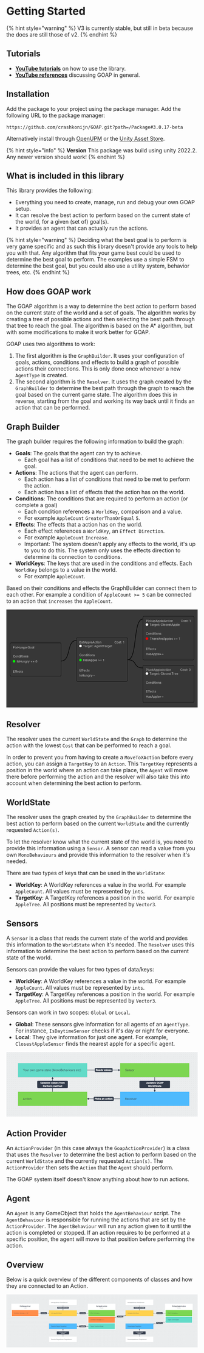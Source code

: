 # Getting Started

{% hint style="warning" %}
V3 is currently stable, but still in beta because the docs are still those of v2.
{% endhint %}

## Tutorials

* [**YouTube tutorials**](https://www.youtube.com/playlist?list=PLZWmMt\_TbeYeatHa9hntDPu4zGEBAFffn) on how to use the library.
* [**YouTube references**](https://www.youtube.com/playlist?list=PLZWmMt\_TbeYdBZKvlsRuuOubPTTfPuZot) discussing GOAP in general.

## Installation

Add the package to your project using the package manager. Add the following URL to the package manager:

```
https://github.com/crashkonijn/GOAP.git?path=/Package#3.0.17-beta
```

Alternatively install through [OpenUPM](https://openupm.com/packages/com.crashkonijn.goap/) or the [Unity Asset Store](https://assetstore.unity.com/packages/slug/252687).

{% hint style="info" %}
**Version** This package was build using unity 2022.2. Any newer version should work!
{% endhint %}

## What is included in this library

This library provides the following:
- Everything you need to create, manage, run and debug your own GOAP setup.
- It can resolve the best action to perform based on the current state of the world, for a given (set of) goal(s).
- It provides an agent that can actually run the actions.

{% hint style="warning" %}
Deciding what the best goal is to perform is very game specific and as such this library doesn't provide any tools to help you with that. Any algorithm that fits your game best could be used to determine the best goal to perform. The examples use a simple FSM to determine the best goal, but you could also use a utility system, behavior trees, etc.
{% endhint %}

## How does GOAP work
The GOAP algorithm is a way to determine the best action to perform based on the current state of the world and a set of goals. The algorithm works by creating a tree of possible actions and then selecting the best path through that tree to reach the goal. The algorithm is based on the A* algorithm, but with some modifications to make it work better for GOAP.

GOAP uses two algorithms to work:
1. The first algorithm is the `GraphBuilder`. It uses your configuration of goals, actions, conditions and effects to build a graph of possible actions their connections. This is only done once whenever a new `AgentType` is created.
2. The second algorithm is the `Resolver`. It uses the graph created by the `GraphBuilder` to determine the best path through the graph to reach the goal based on the current game state. The algorithm does this in reverse, starting from the goal and working its way back until it finds an action that can be performed.

## Graph Builder
The graph builder requires the following information to build the graph:
- **Goals**: The goals that the agent can try to achieve.
  - Each goal has a list of conditions that need to be met to achieve the goal.
- **Actions**: The actions that the agent can perform.
  - Each action has a list of conditions that need to be met to perform the action.
  - Each action has a list of effects that the action has on the world.
- **Conditions**: The conditions that are required to perform an action (or complete a goal)
  - Each condition references a `WorldKey`, comparison and a value.
  - For example `AppleCount` `GreaterThanOrEqual` `5`.
- **Effects**: The effects that a action has on the world.
  - Each effect references a `WorldKey`, an `Effect Direction`.
  - For example `AppleCount` `Increase`.
  - Important: The system doesn't apply any effects to the world, it's up to you to do this. The system only uses the effects direction to determine its connection to conditions.
- **WorldKeys**: The keys that are used in the conditions and effects. Each `WorldKey` belongs to a value in the world.
  - For example `AppleCount`.

Based on their conditions and effects the GraphBuilder can connect them to each other. For example a condition of `AppleCount >= 5` can be connected to an action that `increases` the `AppleCount`.

![A connected graph](../images/getting_started_graph_builder.png)

## Resolver
The resolver uses the current `WorldState` and the `Graph` to determine the action with the lowest `Cost` that can be performed to reach a goal.

In order to prevent you from having to create a `MoveToXAction` before every action, you can assign a `TargetKey` to an `Action`. This `TargetKey` represents a position in the world where an action can take place, the `Agent` will move there before performing the action and the resolver will also take this into account when determining the best action to perform.

## WorldState
The resolver uses the graph created by the `GraphBuilder` to determine the best action to perform based on the current `WorldState` and the currently requested `Action(s)`.

To let the resolver know what the current state of the world is, you need to provide this information using a `Sensor`. A sensor can read a value from you own `MonoBehaviours` and provide this information to the resolver when it's needed.

There are two types of keys that can be used in the `WorldState`:
- **WorldKey**: A WorldKey references a value in the world. For example `AppleCount`. All values must be represented by `ints`.
- **TargetKey**: A TargetKey references a position in the world. For example `AppleTree`. All positions must be represented by `Vector3`.

## Sensors
A `Sensor` is a class that reads the current state of the world and provides this information to the `WorldState` when it's needed.  The `Resolver` uses this information to determine the best action to perform based on the current state of the world.

Sensors can provide the values for two types of data/keys:
- **WorldKey**: A WorldKey references a value in the world. For example `AppleCount`. All values must be represented by `ints`.
- **TargetKey**: A TargetKey references a position in the world. For example `AppleTree`. All positions must be represented by `Vector3`.

Sensors can work in two scopes: `Global` or `Local`.

- **Global**: These sensors give information for all agents of an `AgentType`. For instance, `IsDaytimeSensor` checks if it's day or night for everyone.
- **Local**: They give information for just one agent. For example, `ClosestAppleSensor` finds the nearest apple for a specific agent.

![Sensor data flow](../images/sensor_flow.png)


## Action Provider
An `ActionProvider` (in this case always the `GoapActionProvider`) is a class that uses the `Resolver` to determine the best action to perform based on the current `WorldState` and the currently requested `Action(s)`. The `ActionProvider` then sets the `Action` that the `Agent` should perform.

The GOAP system itself doesn't know anything about how to run actions.

## Agent
An `Agent` is any GameObject that holds the `AgentBehaviour` script. The `AgentBehaviour` is responsible for running the actions that are set by the `ActionProvider`. The `AgentBehaviour` will run any action given to it until the action is completed or stopped. If an action requires to be performed at a specific position, the agent will move to that position before performing the action.

## Overview

Below is a quick overview of the different components of classes and how they are connected to an Action.

![Class overview](../images/class_overview.png)


